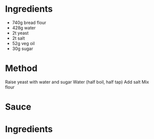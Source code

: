Ingredients
===========

* 740g bread flour
* 428g water
* 2t yeast
* 2t salt
* 52g veg oil
* 30g sugar

Method
======

Raise yeast with water and sugar
Water (half boil, half tap)
Add salt
Mix flour

Sauce
=====

Ingredients
===========

